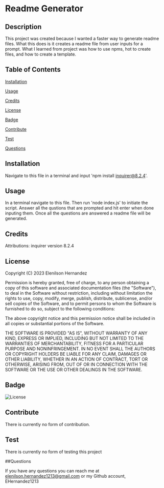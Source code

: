 # Readme Generator

  ## Description

  This project was created because I wanted a faster way to generate readme files.
  What this does is it creates a readme file from user inputs for a prompt.
  What I learned from project was how to use npms, hot to create files, and how to create a template.

  ## Table of Contents

  [Installation](#installation)

  [Usage](#usage)
  
  [Credits](#credits)

  [License](#license)

  [Badge](#badge)

  [Contribute](#contribute)

  [Test](#test)

  [Questions](#questions)

  ## Installation

  Navigate to this file in a terminal and input 'npm install inquirer@8.2.4'.

  ## Usage

  In a terminal navigate to this file. Then run 'node index.js' to initiate the script. Answer all the qustions that are prompted and hit enter when done inputing them. Once all the questions are answered a readme file will be generated.


  ## Credits

  Attributions: inquirer version 8.2.4
  

  ## License
    
  Copyright (C) 2023 Elenilson Hernandez
    
  Permission is hereby granted, free of charge, to any person obtaining a copy of this software and 
  associated documentation files (the "Software"), to deal in the Software without restriction, 
  including without limitation the rights to use, copy, modify, merge, publish, distribute, sublicense, 
  and/or sell copies of the Software, and to permit persons to whom the Software is furnished to do 
  so, subject to the following conditions:
    
  The above copyright notice and this permission notice shall be included in all copies or substantial
  portions of the Software.

  THE SOFTWARE IS PROVIDED "AS IS", WITHOUT WARRANTY OF ANY KIND, EXPRESS OR
  IMPLIED, INCLUDING BUT NOT LIMITED TO THE WARRANTIES OF MERCHANTABILITY, FITNESS
  FOR A PARTICULAR PURPOSE AND NONINFRINGEMENT. IN NO EVENT SHALL THE AUTHORS
  OR COPYRIGHT HOLDERS BE LIABLE FOR ANY CLAIM, DAMAGES OR OTHER LIABILITY,
  WHETHER IN AN ACTION OF CONTRACT, TORT OR OTHERWISE, ARISING FROM, OUT OF OR IN
  CONNECTION WITH THE SOFTWARE OR THE USE OR OTHER DEALINGS IN THE SOFTWARE.
  

  ## Badge

![License](https://img.shields.io/badge/License-MIT-green)

  ## Contribute

  There is currently no form of contribution.

  ## Test

  There is currently no form of testing this project

  ##Questions

  If you have any questions you can reach me at elenilson.hernandez1213@gmail.com or my Github account, EHernandez1213
